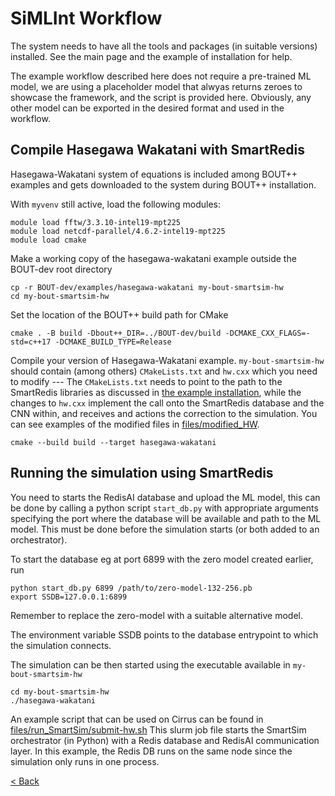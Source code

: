 # SiMLInt Workflow

The system needs to have all the tools and packages (in suitable versions) installed. See the main page and the example of installation for help. 

The example workflow described here does not require a pre-trained ML model, we are using a placeholder model that alwyas returns zeroes to showcase the framework, and the script is provided here. Obviously, any other model can be exported in the desired format and used in the workflow.


<!-- 
## Export the ML model

Activate the conda environment with SmartSim (see Cirrus example to make sure it has all relevant packages)
```
conda activate myvenv
```

Export the (trained) ML model to a format suitable for SmartSim. For simplicity, you can simply generate a zero-model, that is, a model which returns a tensor of 0s regardless of the provided input. Data generation and training necessary to build an error-predicting model is decscribed [here](https://github.com/EPCCed/SiMLInt/tree/main/docs#model-training), and the resulting model can be used in place of the zero-model at all steps of the workflow below.

In the small test example, we are using a grid 128x256 with 4 guard cells in the x-dimension, hence our model expects a grid of size (132, 256). To demonstrate the workflow, we use a model that returns a tensor of zeroes, this allows the user to easily verify that the added ML-loop does not distort the simulation in any unexpected way. 

Create `zero_model-132-256.pb` in the current directory:
```
python write_zero_model.py 132 256 -f zero-model-132-256.pb
```

The `write_zero_model.py` uses the target CNN architecture with a modified final layer to force all-zeroes output while maintaining properties of the model, such as computational effort needed to add the ML inference to the workflow.
Note that the script requires also `padding.py`; this is our in-house implementation of periodic padding which is currently not implemented in TensorFlow.

You can now test the zero model:
```
python zero_model_test.py
```
This script launches a database and uploads the zero model. It generates a random tensor and uses it as input for the model inference, which should return a tensor of the same dimensions filled with zero. The output gets printed on screen so that one can easily verify the content of the returned tensor. -->

## Compile Hasegawa Wakatani with SmartRedis

Hasegawa-Wakatani system of equations is included among BOUT++ examples and gets downloaded to the system during BOUT++ installation.

With `myvenv` still active, load the following modules:
```
module load fftw/3.3.10-intel19-mpt225
module load netcdf-parallel/4.6.2-intel19-mpt225
module load cmake
```

Make a working copy of the hasegawa-wakatani example outside the BOUT-dev root directory
```
cp -r BOUT-dev/examples/hasegawa-wakatani my-bout-smartsim-hw
cd my-bout-smartsim-hw
```

Set the location of the BOUT++ build path for CMake
```
cmake . -B build -Dbout++_DIR=../BOUT-dev/build -DCMAKE_CXX_FLAGS=-std=c++17 -DCMAKE_BUILD_TYPE=Release
```

Compile your version of Hasegawa-Wakatani example. `my-bout-smartsim-hw` should contain (among others) `CMakeLists.txt` and `hw.cxx` which you need to modify --- The `CMakeLists.txt` needs to point to the path to the SmartRedis libraries as discussed in [the example installation](https://github.com/EPCCed/SiMLInt/blob/docs/docs/example-installation.md#build-smartredis-libraries), while the changes to `hw.cxx` implement the call onto the SmartRedis database and the CNN within, and receives and actions the correction to the simulation. You can see examples of the modified files in [files/modified_HW](https://github.com/EPCCed/SiMLInt/tree/docs/files/modified_HW).
```
cmake --build build --target hasegawa-wakatani
```

## Running the simulation using SmartRedis

You need to starts the RedisAI database and upload the ML model, this can be done by calling a python script `start_db.py` with appropriate arguments specifying the port where the database will be available and path to the ML model. 
This must be done before the simulation starts (or both added to an orchestrator).

To start the database eg at port 6899 with the zero model created earlier, run
```
python start_db.py 6899 /path/to/zero-model-132-256.pb
export SSDB=127.0.0.1:6899
```
Remember to replace the zero-model with a suitable alternative model. 

The environment variable SSDB points to the database entrypoint to which the simulation connects.

The simulation can be then started using the executable available in `my-bout-smartsim-hw`
```
cd my-bout-smartsim-hw
./hasegawa-wakatani
```

An example script that can be used on Cirrus can be found in [files/run_SmartSim/submit-hw.sh](https://github.com/EPCCed/SiMLInt/blob/docs/files/run_SmartSim/submit-hw.sh)
This slurm job file starts the SmartSim orchestrator (in Python) with a Redis database and RedisAI communication layer.  In this example, the Redis DB runs on the same node since the simulation only runs in one process.

[< Back](./)

